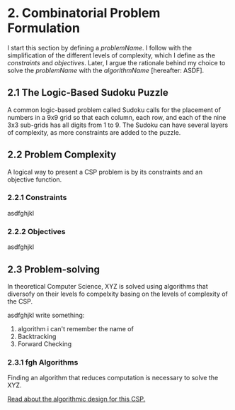 # 2. Combinatorial Problem Formulation
<!--In Artificial Intelligence, the following steps are to be followed when solving problems:

1. Problem definition (specify inputs and acceptable solutions).
2. Problem analysis.
3. Knowledge representation (provide detailed information about the problem and define all possible techniques).
4. Problem-solving (selection of best technique(s)).
-->
I start this section by defining a _problemName_.  I follow with the simplification of the different levels of complexity, which I define as the *constraints* and *objectives*.  Later, I argue the rationale behind my choice to solve the _problemName_ with the _algorithmName_ [hereafter: ASDF].

## 2.1 The Logic-Based Sudoku Puzzle
A common logic-based problem called Sudoku calls for the placement of numbers in a 9x9 grid so that each column, each row, and each of the nine 3x3 sub-grids has all digits from 1 to 9.  The Sudoku can have several layers of complexity, as more constraints are added to the puzzle.

## 2.2 Problem Complexity

A logical way to present a CSP problem is by its constraints and an objective function.

### 2.2.1 Constraints
asdfghjkl
   
### 2.2.2 Objectives
asdfghjkl

## 2.3 Problem-solving
In theoretical Computer Science, XYZ is solved using  algorithms that diversofy on their levels fo compelxity basing on the levels of complexity of the CSP.

asdfghjkl write something:

1. algorithm i can't remember the name of
2. Backtracking
3. Forward Checking


### 2.3.1 fgh Algorithms
Finding an algorithm that reduces computation is necessary to solve the XYZ.  

[Read about the algorithmic design for this CSP.](https://github.com/wafaajaunnoo/solving-a-CSP/blob/main/algorithm.md)


